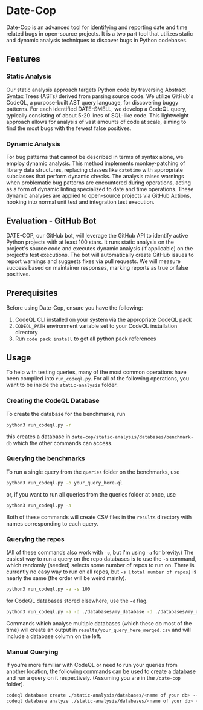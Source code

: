 # Date-Cop

Date-Cop is an advanced tool for identifying and reporting date and time related bugs in open-source projects. It is a two part tool that utilizes static and dynamic analysis techniques to discover bugs in Python codebases.

## Features

### Static Analysis

Our static analysis approach targets Python code by traversing Abstract Syntax Trees (ASTs) derived from parsing source code. We utilize GitHub's CodeQL, a purpose-built AST query language, for discovering buggy patterns. For each identified DATE-SMELL, we develop a CodeQL query, typically consisting of about 5-20 lines of SQL-like code. This lightweight approach allows for analysis of vast amounts of code at scale, aiming to find the most bugs with the fewest false positives.

### Dynamic Analysis

For bug patterns that cannot be described in terms of syntax alone, we employ dynamic analysis. This method implements monkey-patching of library data structures, replacing classes like `datetime` with appropriate subclasses that perform dynamic checks. The analysis raises warnings when problematic bug patterns are encountered during operations, acting as a form of dynamic linting specialized to date and time operations. These dynamic analyses are applied to open-source projects via GitHub Actions, hooking into normal unit test and integration test execution.

## Evaluation - GitHub Bot

DATE-COP, our GitHub bot, will leverage the GitHub API to identify active Python projects with at least 100 stars. It runs static analysis on the project's source code and executes dynamic analysis (if applicable) on the project's test executions. The bot will automatically create GitHub issues to report warnings and suggests fixes via pull requests. We will measure success based on maintainer responses, marking reports as true or false positives.

## Prerequisites

Before using Date-Cop, ensure you have the following:

1. CodeQL CLI installed on your system via the appropriate CodeQL pack
2. `CODEQL_PATH` environment variable set to your CodeQL installation directory
3. Run `code pack install` to get all python pack references

## Usage

To help with testing queries, many of the most common operations have been compiled into `run_codeql.py`. For all of the following operations, you want to be inside the `static-analysis` folder.

### Creating the CodeQL Database

To create the database for the benchmarks, run
```bash
python3 run_codeql.py -r
```
this creates a database in `date-cop/static-analysis/databases/benchmark-db` which the other commands can access.

### Querying the benchmarks

To run a single query from the `queries` folder on the benchmarks, use
```bash
python3 run_codeql.py -o your_query_here.ql
```
or, if you want to run all queries from the queries folder at once, use
```bash
python3 run_codeql.py -a
```
Both of these commands will create CSV files in the `results` directory with names corresponding to each query.

### Querying the repos

(All of these commands also work with `-o`, but I'm using `-a` for brevity.) The easiest way to run a query on the repo databases is to use the `-s` command, which randomly (seeded) selects some number of repos to run on. There is currently no easy way to run on all repos, but `-s [total number of repos]` is nearly the same (the order will be weird mainly).
```bash
python3 run_codeql.py -a -s 100
```
for CodeQL databases stored elsewhere, use the `-d` flag.
```bash
python3 run_codeql.py -a -d ./databases/my_database -d ./databases/my_other_database
```
Commands which analyse multiple databases (which these do most of the time) will create an output in `results/your_query_here_merged.csv` and will include a database column on the left.

### Manual Querying

If you're more familiar with CodeQL or need to run your queries from another location, the following commands can be used to create a database and run a query on it respectively. (Assuming you are in the `/date-cop` folder).
```bash
codeql database create ./static-analysis/databases/<name of your db> --language=python --source-root=<original code directory>
codeql database analyze ./static-analysis/databases/<name of your db> <path to your query>.ql --output=results.csv --format=csv --verbose --rerun --download
```

